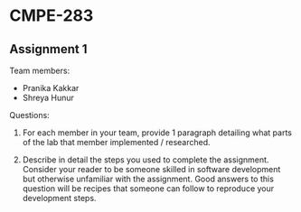# CMPE-283 
## Assignment 1

Team members: 
- Pranika Kakkar 
- Shreya Hunur

Questions: 

1. For each member in your team, provide 1 paragraph detailing what parts of the lab that member 
implemented / researched. 

2. Describe in detail the steps you used to complete the assignment. Consider your reader to be someone 
skilled in software development but otherwise unfamiliar with the assignment. Good answers to this 
question will be recipes that someone can follow to reproduce your development steps.
